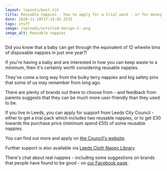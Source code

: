 ```yaml
---
layout: layouts/post.njk
title: Reusable nappies - how to apply for a trial pack - or for money off
date: 2020-11-10T17:14:02.223Z
tags: stuff
image: /uploads/untitled-design-1-.png
image_alt: Reusable nappies
---
```

Did you know that a baby can get through the equivalent of 12 wheelie bins of disposable nappies in just one year?!

If you're having a baby and are interested in how you can keep waste to a minimum, then it's certainly worth considering reusable nappies.

They've come a long way from the bulky terry nappies and big safety pins that some of us may remember from long ago.

There are plenty of brands out there to choose from - and feedback from parents suggests that they can be much more user-friendly than they used to be.

If you live in Leeds, you can apply for support from Leeds City Council - either to get a trial pack which includes two reusable nappies, or to get £30 towards the purchase price (minimum spend £50) of some reusable nappies.

You can find out more and apply on [the Council's website](https://www.leeds.gov.uk/residents/bins-and-recycling/reduce-your-waste).  

Further support is also available via [Leeds Cloth Nappy Library](https://www.facebook.com/LeedsClothNappyLibrary/).  

There's chat about real nappies - including some suggestions on brands that people have found to be good - on [our Facebook page](https://www.facebook.com/zerowasteleeds/posts/908905589667965).